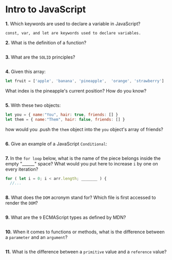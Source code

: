 # Intro to JavaScript

**1.** Which keywords are used to declare a variable in JavaScript?
<!-- enter you answer in the space below -->
```
const, var, and let are keywords used to declare variables.
```


**2.** What is the definition of a function?
<!-- enter you answer in the space below -->
```

```


**3.** What are the `SOLID` principles?
<!-- enter you answer in the space below -->
```

```


**4.** Given this array: 
```js
let fruit = ['apple', 'banana', 'pineapple',  'orange', 'strawberry']
```
What index is the pineapple's current position? How do you know?
<!-- enter you answer in the space below -->
```

```


**5.** With these two objects: 
```js
let you = { name:"You", hair: true, friends: [] }
let them = { name:"Them", hair: false, friends: [] }
```
how would you .push the `them` object into the `you` object's array of friends?
<!-- enter you answer in the space below -->
```

```


**6.** Give an example of a JavaScript `Conditional`:
<!-- enter you answer in the space below -->
```

```


**7.** In the `for loop` below, what is the name of the piece belongs inside the empty "______" space? What would you put here to increase `i` by one on every iteration?
```js
for ( let i = 0; i < arr.length; _______ ) {
  //...
```
<!-- enter you answer in the space below -->
```

```


**8.** What does the `DOM` acronym stand for? Which file is first accessed to render the `DOM`?
<!-- enter you answer in the space below -->
```

```


**9.** What are the `9` ECMAScript types as defined by MDN?
<!-- enter you answer in the space below -->
```

```


**10.** When it comes to functions or methods, what is the difference between a `parameter` and an `argument`?
<!-- enter you answer in the space below -->
```

```


**11.** What is the difference between a `primitive` value and a `reference` value?
<!-- enter you answer in the space below -->
```

```